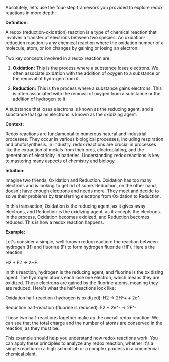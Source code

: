 
Absolutely, let's use the four-step framework you provided to explore redox reactions in more depth:

**Definition:** 

A redox (reduction-oxidation) reaction is a type of chemical reaction that involves a transfer of electrons between two species. An oxidation-reduction reaction is any chemical reaction where the oxidation number of a molecule, atom, or ion changes by gaining or losing an electron. 

Two key concepts involved in a redox reaction are:

1. **Oxidation:** This is the process where a substance loses electrons. We often associate oxidation with the addition of oxygen to a substance or the removal of hydrogen from it.

2. **Reduction:** This is the process where a substance gains electrons. This is often associated with the removal of oxygen from a substance or the addition of hydrogen to it.

A substance that loses electrons is known as the reducing agent, and a substance that gains electrons is known as the oxidizing agent.

**Context:** 

Redox reactions are fundamental to numerous natural and industrial processes. They occur in various biological processes, including respiration and photosynthesis. In industry, redox reactions are crucial in processes like the extraction of metals from their ores, electroplating, and the generation of electricity in batteries. Understanding redox reactions is key to mastering many aspects of chemistry and biology.

**Intuition:**

Imagine two friends, Oxidation and Reduction. Oxidation has too many electrons and is looking to get rid of some. Reduction, on the other hand, doesn't have enough electrons and needs more. They meet and decide to solve their problems by transferring electrons from Oxidation to Reduction.

In this transaction, Oxidation is the reducing agent, as it gives away electrons, and Reduction is the oxidizing agent, as it accepts the electrons. In the process, Oxidation becomes oxidized, and Reduction becomes reduced. This is how a redox reaction happens.

**Example:**

Let's consider a simple, well-known redox reaction: the reaction between hydrogen (H) and fluorine (F) to form hydrogen fluoride (HF). Here's the reaction:

H2 + F2 → 2HF

In this reaction, hydrogen is the reducing agent, and fluorine is the oxidizing agent. The hydrogen atoms each lose one electron, which means they are oxidized. These electrons are gained by the fluorine atoms, meaning they are reduced. Here's what the half-reactions look like:

Oxidation half-reaction (hydrogen is oxidized): H2 → 2H^+ + 2e^-

Reduction half-reaction (fluorine is reduced): F2 + 2e^- → 2F^-

These two half-reactions together make up the overall redox reaction. We can see that the total charge and the number of atoms are conserved in the reaction, as they must be.

This example should help you understand how redox reactions work. You can apply these principles to analyze any redox reaction, whether it's a simple reaction in a high school lab or a complex process in a commercial chemical plant.